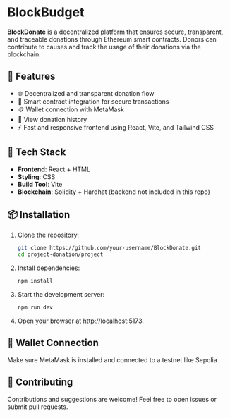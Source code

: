 # BlockBudget
**BlockDonate** is a decentralized platform that ensures secure, transparent, and traceable donations through Ethereum smart contracts. Donors can contribute to causes and track the usage of their donations via the blockchain.

## 🚀 Features

- 🌐 Decentralized and transparent donation flow
- 🔐 Smart contract integration for secure transactions
- 🪙 Wallet connection with MetaMask
- 📜 View donation history
- ⚡ Fast and responsive frontend using React, Vite, and Tailwind CSS

## 🧰 Tech Stack

- **Frontend**: React + HTML
- **Styling**: CSS
- **Build Tool**: Vite
- **Blockchain**: Solidity + Hardhat (backend not included in this repo)

## 📦 Installation

1. Clone the repository:

   ```bash
   git clone https://github.com/your-username/BlockDonate.git
   cd project-donation/project
   
2. Install dependencies:
   
   ```bash
   npm install
   
3. Start the development server:
   ```bash
   npm run dev
4. Open your browser at http://localhost:5173.
   

## 🔗 Wallet Connection

Make sure MetaMask is installed and connected to a testnet like Sepolia

## 🤝 Contributing

Contributions and suggestions are welcome!
Feel free to open issues or submit pull requests.
